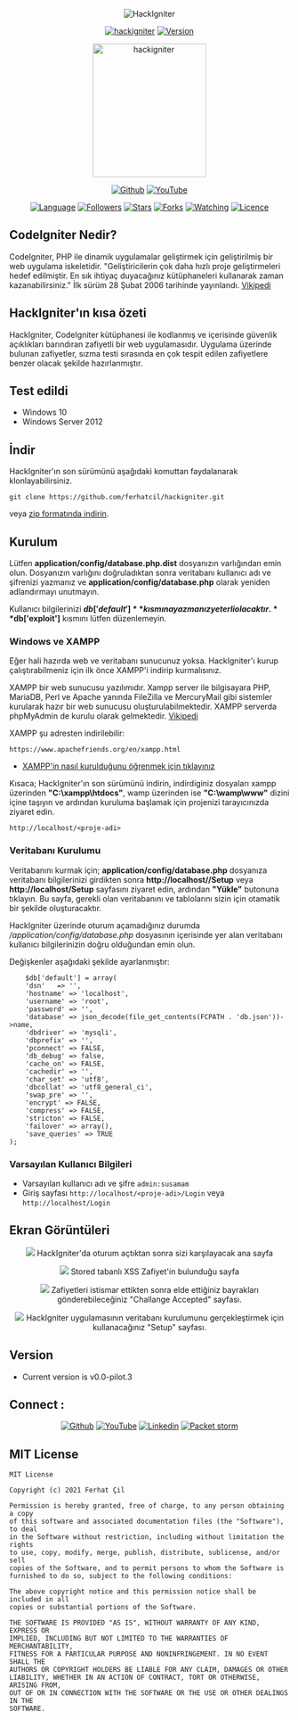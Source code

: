 <p align="center">
<img title="HackIgniter" src="https://img.shields.io/badge/HackIgniter-%20-SCRIPT?colorA=red&colorB=black&colorC=white&style=for-the-badge"></a>
</p>

<p align="center">
<a href="https://github.com/ferhatcil/hackigniter"><img title="hackigniter" src="https://img.shields.io/badge/Tool-HackIgniter-red.svg"></a>
<a href="https://github.com/ferhatcil/hackigniter"><img title="Version" src="https://img.shields.io/badge/Version-v0.0.pilot.3-red.svg?style=flat-square"></a>
</p>

<p align="center">  
<a href="https://github.com/ferhatcil/hackigniter"><img title="hackigniter" width="204" height="240" src="https://raw.githubusercontent.com/ferhatcil/hackigniter/main/images/hackigniter-logo-png-transparent.png"></img></a>
</p>

<p align="center">
<a href="https://github.com/ferhatcil"><img title="Github" src="https://img.shields.io/badge/Ferhat%20%C3%87il-%20-red?style=for-the-badge&logo=github"></a>
<a href="https://www.youtube.com/channel/UCNFlGKonTAN9dfXgg_VrGoA"><img title="YouTube" src="https://img.shields.io/badge/Ferhat%20%C3%87il-%20-red?style=for-the-badge&logo=Youtube"></a>
</p>

<p align="center">
<a href="https://github.com/ferhatcil"><img title="Language" src="https://img.shields.io/badge/Made%20with-PHP(CodeIgniter)-yellowgreen"></a>
<a href="https://github.com/ferhatcil"><img title="Followers" src="https://img.shields.io/github/followers/ferhatcil?color=yellowgreen&style=flat-square"></a>
<a href="https://github.com/ferhatcil"><img title="Stars" src="https://img.shields.io/github/stars/ferhatcil/hackigniter?color=yellowgreen&style=flat-square"></a>
<a href="https://github.com/ferhatcil"><img title="Forks" src="https://img.shields.io/github/forks/ferhatcil/hackigniter?color=yellowgreen&style=flat-square"></a>
<a href="https://github.com/ferhatcil"><img title="Watching" src="https://img.shields.io/github/watchers/ferhatcil/hackigniter?label=Watchers&color=yellowgreen&style=flat-square"></a>
<a href="https://github.com/ferhatcil"><img title="Licence" src="https://img.shields.io/badge/License-MIT-yellowgreen.svg"></a>
</p>

## CodeIgniter Nedir?

CodeIgniter, PHP ile dinamik uygulamalar geliştirmek için geliştirilmiş bir web uygulama iskeletidir. "Geliştiricilerin çok daha hızlı proje geliştirmeleri hedef edilmiştir. En sık ihtiyaç duyacağınız kütüphaneleri kullanarak zaman kazanabilirsiniz." İlk sürüm 28 Şubat 2006 tarihinde yayınlandı. [Vikipedi](https://tr.wikipedia.org/wiki/CodeIgniter)

## HackIgniter'ın kısa özeti

HackIgniter, CodeIgniter kütüphanesi ile kodlanmış ve içerisinde güvenlik açıklıkları barındıran zafiyetli bir web uygulamasıdır. Uygulama üzerinde bulunan zafiyetler, sızma testi sırasında en çok tespit edilen zafiyetlere benzer olacak şekilde hazırlanmıştır. 

## Test edildi

* Windows 10
* Windows Server 2012

## İndir
HackIgniter'ın son sürümünü aşağıdaki komuttan faydalanarak klonlayabilirsiniz.
```
git clone https://github.com/ferhatcil/hackigniter.git
```
veya [zip formatında indirin](https://github.com/ferhatcil/hackigniter/archive/refs/heads/main.zip).

## Kurulum
Lütfen **application/config/database.php.dist** dosyanızın varlığından emin olun. Dosyanızın varlığını doğruladıktan sonra veritabanı kullanıcı adı ve şifrenizi yazmanız ve **application/config/database.php** olarak yeniden adlandırmayı unutmayın. 

Kullanıcı bilgilerinizi **$db['default']** kısmına yazmanız yeterli olacaktır. **$db['exploit']** kısmını lütfen düzenlemeyin.

### Windows ve XAMPP
Eğer hali hazırda web ve veritabanı sunucunuz yoksa. HackIgniter'ı kurup çalıştırabilmeniz için ilk önce XAMPP'i indirip kurmalısınız.

XAMPP bir web sunucusu yazılımıdır. Xampp server ile bilgisayara PHP, MariaDB, Perl ve Apache yanında FileZilla ve MercuryMail gibi sistemler kurularak hazır bir web sunucusu oluşturulabilmektedir. XAMPP serverda phpMyAdmin de kurulu olarak gelmektedir. [Vikipedi](https://tr.wikipedia.org/wiki/XAMPP)

XAMPP şu adresten indirilebilir: 

```
https://www.apachefriends.org/en/xampp.html
```

- [XAMPP'in nasıl kurulduğunu öğrenmek için tıklayınız](https://www.wikihow.com/Install-XAMPP-for-Windows "How to Install XAMPP")

Kısaca; HackIgniter'ın son sürümünü indirin, indirdiginiz dosyaları xampp üzerinden **"C:\xampp\htdocs"**, wamp üzerinden ise **"C:\wamp\www"** dizini içine taşıyın ve ardından kuruluma başlamak için projenizi tarayıcınızda ziyaret edin.

```
http://localhost/<proje-adi>
```

### Veritabanı Kurulumu
Veritabanını kurmak için; **application/config/database.php** dosyanıza veritabanı bilgilerinizi girdikten sonra **http://localhost/<proje-adi>/Setup** veya **http://localhost/Setup** sayfasını ziyaret edin, ardından **"Yükle"** butonuna tıklayın. Bu sayfa, gerekli olan veritabanını ve tablolarını sizin için otamatik bir şekilde oluşturacaktır.

HackIgniter üzerinde oturum açamadığınız durumda */application/config/database.php* dosyasının içerisinde yer alan veritabanı kullanıcı bilgilerinizin doğru olduğundan emin olun.

Değişkenler aşağıdaki şekilde ayarlanmıştır:
```database.php
    $db['default'] = array(
	'dsn'	=> '',
	'hostname' => 'localhost',
	'username' => 'root',
	'password' => '',
	'database' => json_decode(file_get_contents(FCPATH . 'db.json'))->name,
	'dbdriver' => 'mysqli',
	'dbprefix' => '',
	'pconnect' => FALSE,
	'db_debug' => false,
	'cache_on' => FALSE,
	'cachedir' => '',
	'char_set' => 'utf8',
	'dbcollat' => 'utf8_general_ci',
	'swap_pre' => '',
	'encrypt' => FALSE,
	'compress' => FALSE,
	'stricton' => FALSE,
	'failover' => array(),
	'save_queries' => TRUE
);
```

### Varsayılan Kullanıcı Bilgileri

- Varsayılan kullanıcı adı ve şifre `admin:susamam`
- Giriş sayfası `http://localhost/<proje-adi>/Login` veya `http://localhost/Login`

## Ekran Görüntüleri
<p align="center">
<img src="https://raw.githubusercontent.com/ferhatcil/hackigniter/main/images/c1.png"/>
HackIgniter'da oturum açtıktan sonra sizi karşılayacak ana sayfa
</p>
<p align="center">
<img src="https://raw.githubusercontent.com/ferhatcil/hackigniter/main/images/c2.png"/>
Stored tabanlı XSS Zafiyet'in bulunduğu sayfa
</p>
<p align="center">
<img src="https://raw.githubusercontent.com/ferhatcil/hackigniter/main/images/c3.png"/>
Zafiyetleri istismar ettikten sonra elde ettiğiniz bayrakları gönderebileceğiniz "Challange Accepted" sayfası.
</p>
<p align="center">
<img src="https://raw.githubusercontent.com/ferhatcil/hackigniter/main/images/c4.png"/>
HackIgniter uygulamasının veritabanı kurulumunu gerçekleştirmek için kullanacağınız "Setup" sayfası.
</p>

## Version
- Current version is v0.0-pilot.3

## Connect :

<p align="center">
<a href="https://github.com/ferhatcil"><img title="Github" src="https://img.shields.io/badge/Ferhat%20%C3%87il-%20-red?style=for-the-badge&logo=github"></a>
<a href="https://www.youtube.com/channel/UCNFlGKonTAN9dfXgg_VrGoA"><img title="YouTube" src="https://img.shields.io/badge/Ferhat%20%C3%87il-%20-red?style=for-the-badge&logo=Youtube"></a>
<a href="https://www.linkedin.com/in/ferhatcil/"><img title="Linkedin" src="https://img.shields.io/badge/Ferhat%20%C3%87il-%20-red?style=for-the-badge&logo=Linkedin"></a>
<a href="https://packetstormsecurity.com/user/ferhatcil/"><img title="Packet storm" src="https://img.shields.io/badge/Packet%20storm-Ferhat%20%C3%87il-red?style=for-the-badge"></a>
</p>

## MIT License
```
MIT License

Copyright (c) 2021 Ferhat Çil

Permission is hereby granted, free of charge, to any person obtaining a copy
of this software and associated documentation files (the "Software"), to deal
in the Software without restriction, including without limitation the rights
to use, copy, modify, merge, publish, distribute, sublicense, and/or sell
copies of the Software, and to permit persons to whom the Software is
furnished to do so, subject to the following conditions:

The above copyright notice and this permission notice shall be included in all
copies or substantial portions of the Software.

THE SOFTWARE IS PROVIDED "AS IS", WITHOUT WARRANTY OF ANY KIND, EXPRESS OR
IMPLIED, INCLUDING BUT NOT LIMITED TO THE WARRANTIES OF MERCHANTABILITY,
FITNESS FOR A PARTICULAR PURPOSE AND NONINFRINGEMENT. IN NO EVENT SHALL THE
AUTHORS OR COPYRIGHT HOLDERS BE LIABLE FOR ANY CLAIM, DAMAGES OR OTHER
LIABILITY, WHETHER IN AN ACTION OF CONTRACT, TORT OR OTHERWISE, ARISING FROM,
OUT OF OR IN CONNECTION WITH THE SOFTWARE OR THE USE OR OTHER DEALINGS IN THE
SOFTWARE.
```
